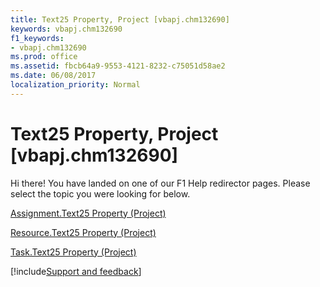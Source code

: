 ```yaml
---
title: Text25 Property, Project [vbapj.chm132690]
keywords: vbapj.chm132690
f1_keywords:
- vbapj.chm132690
ms.prod: office
ms.assetid: fbcb64a9-9553-4121-8232-c75051d58ae2
ms.date: 06/08/2017
localization_priority: Normal
---
```



# Text25 Property, Project [vbapj.chm132690]

Hi there! You have landed on one of our F1 Help redirector pages. Please select the topic you were looking for below.

[Assignment.Text25 Property (Project)](http://msdn.microsoft.com/library/67cd48cc-5517-37e4-64a9-2ce4fc609963%28Office.15%29.aspx)

[Resource.Text25 Property (Project)](http://msdn.microsoft.com/library/3208b039-6959-b914-d406-2de9d8c682fe%28Office.15%29.aspx)

[Task.Text25 Property (Project)](http://msdn.microsoft.com/library/f2f3aea8-3be4-ead9-aa03-3343c2b80c3a%28Office.15%29.aspx)

[!include[Support and feedback](~/includes/feedback-boilerplate.md)]